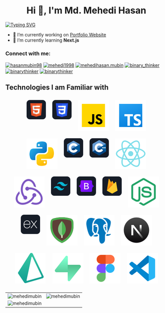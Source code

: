 <h1 align="center">Hi 👋, I'm Md. Mehedi Hasan</h1>
<a href="https://git.io/typing-svg"><img src="https://readme-typing-svg.demolab.com?font=Fira+Code&pause=1000&vCenter=true&random=false&width=435&lines=A+Full-Stack+Web+Developer;Turning+ideas+into+digital+reality" alt="Typing SVG" /></a>

-  🔭 I’m currently working on [Portfolio Website](https://github.com/MehediMubin/portfolio-website)
-  🌱 I’m currently learning **Next.js**

<h3 align="left">Connect with me:</h3>
<p align="left">
<a href="https://twitter.com/hasanmubin98" target="blank"><img align="center" src="https://raw.githubusercontent.com/rahuldkjain/github-profile-readme-generator/master/src/images/icons/Social/twitter.svg" alt="hasanmubin98" height="30" width="40" /></a>
<a href="https://linkedin.com/in/mehedi1998" target="blank"><img align="center" src="https://raw.githubusercontent.com/rahuldkjain/github-profile-readme-generator/master/src/images/icons/Social/linked-in-alt.svg" alt="mehedi1998" height="30" width="40" /></a>
<a href="https://fb.com/mehedihasan.mubin" target="blank"><img align="center" src="https://raw.githubusercontent.com/rahuldkjain/github-profile-readme-generator/master/src/images/icons/Social/facebook.svg" alt="mehedihasan.mubin" height="30" width="40" /></a>
<a href="https://www.codechef.com/users/binary_thinker" target="blank"><img align="center" src="https://cdn.jsdelivr.net/npm/simple-icons@3.1.0/icons/codechef.svg" alt="binary_thinker" height="30" width="40" /></a>
<a href="https://codeforces.com/profile/binarythinker" target="blank"><img align="center" src="https://raw.githubusercontent.com/rahuldkjain/github-profile-readme-generator/master/src/images/icons/Social/codeforces.svg" alt="binarythinker" height="30" width="40" /></a>
<a href="https://www.leetcode.com/binarythinker" target="blank"><img align="center" src="https://raw.githubusercontent.com/rahuldkjain/github-profile-readme-generator/master/src/images/icons/Social/leet-code.svg" alt="binarythinker" height="30" width="40" /></a>
</p>

<h2>Technologies I am Familiar with</h2>

<div style="display: flex; flex-wrap: wrap; justify-content: center;">
  <div style="margin: 10px;"><img src="images/icons/HTML.png" alt="HTML Logo"></div>
  <div style="margin: 10px;"><img src="images/icons/CSS.png" alt="CSS Logo"></div>
  <div style="margin: 10px;"><img src="images/icons/Javascript.34326cf0.svg" alt="JavaScript Logo"></div>
  <div style="margin: 10px;"><img src="images/icons/Ts.7bed7ff0.svg" alt="TypeScript Logo"></div>
  <div style="margin: 10px;"><img src="images/icons/python.9ee999c6.svg" alt="Python Logo"></div>
  <div style="margin: 10px;"><img src="images/icons/c.png" alt="C Logo"></div>
  <div style="margin: 10px;"><img src="images/icons/cpp.png" alt="C++ Logo"></div>
  <div style="margin: 10px;"><img src="images/icons/react.ec726271.svg" alt="React Logo"></div>
  <div style="margin: 10px;"><img src="images/icons/redux.71ccc46d.svg" alt="Redux Logo"></div>
  <div style="margin: 10px;"><img src="images/icons/tailwind.png" alt="Tailwind Logo"></div>
  <div style="margin: 10px;"><img src="images/icons/Bootsrap.png" alt="Bootstrap Logo"></div>
  <div style="margin: 10px;"><img src="images/icons/firebase.png" alt="Firebase Logo"></div>
  <div style="margin: 10px;"><img src="images/icons/nodejs.26176163.svg" alt="Nodejs Logo"></div>
  <div style="margin: 10px;"><img src="images/icons/express.png" alt="Express Logo"></div>
  <div style="margin: 10px;"><img src="images/icons/mongodb.7d4f7146.svg" alt="MongoDB Logo"></div>
  <div style="margin: 10px;"><img src="images/icons/postgres.d0c62796.svg" alt="Postgres Logo"></div>
  <div style="margin: 10px;"><img src="images/icons/nextjs.f7d35cbb.svg" alt="Next.js Logo"></div>
  <div style="margin: 10px;"><img src="images/icons/prisma.850e9dae.svg" alt="Prisma Logo"></div>
  <div style="margin: 10px;"><img src="images/icons/supabse.6b62032f.svg" alt="Supabase Logo"></div>
  <div style="margin: 10px;"><img src="images/icons/figma.5d7330fe.svg" alt="Figma Logo"></div>
  <div style="margin: 10px;"><img src="images/icons/vscode.13c00b41.svg" alt="VS Code Logo"></div>
</div>

<table>
  <tr>
    <td><img src="https://github-readme-stats.vercel.app/api/top-langs?username=mehedimubin&show_icons=true&locale=en&layout=compact" alt="mehedimubin" /></td>
    <td><img src="https://github-readme-stats.vercel.app/api?username=mehedimubin&show_icons=true&locale=en" alt="mehedimubin" /></td>
  </tr>
  <tr>
    <td colspan="2"><img src="https://github-readme-streak-stats.herokuapp.com/?user=mehedimubin&" alt="mehedimubin" /></td>
  </tr>
</table>
